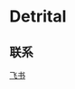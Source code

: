 # Detrital

## 联系
[飞书](https://www.feishu.cn/invitation/page/add_contact/?token=119vd34e-217d-439c-bcbf-3d5e73267f0a)
